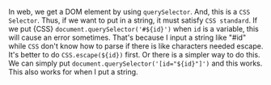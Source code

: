 In web, we get a DOM element by using `querySelector`. And, this is a `CSS Selector`. 
Thus, if we want to put in a string, it must satisfy `CSS standard`.
If we put {CSS} `document.querySelector('#${id}')` when `id` is a variable, this will cause an error sometimes. That's because I input a string like "#id" while `CSS` don't know how to parse if there is like characters needed escape. It's better to do `CSS.escape(${id})` first. Or there is a simpler way to do this. We can simply put `document.querySelector('[id="${id}"]')` and this works. This also works for when I put a string.